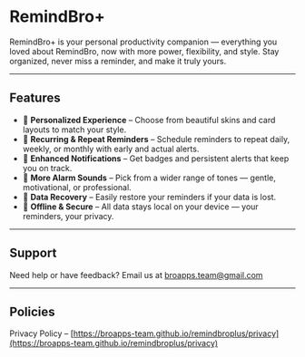 # RemindBro+

RemindBro+ is your personal productivity companion — everything you loved about RemindBro, now with more power, flexibility, and style. Stay organized, never miss a reminder, and make it truly yours.

---

## Features
- 🎨 **Personalized Experience** – Choose from beautiful skins and card layouts to match your style.  
- 🔁 **Recurring & Repeat Reminders** – Schedule reminders to repeat daily, weekly, or monthly with early and actual alerts.  
- 🔔 **Enhanced Notifications** – Get badges and persistent alerts that keep you on track.  
- 🎵 **More Alarm Sounds** – Pick from a wider range of tones — gentle, motivational, or professional.  
- 💾 **Data Recovery** – Easily restore your reminders if your data is lost.
- 📱 **Offline & Secure** – All data stays local on your device — your reminders, your privacy.  

---

## Support
Need help or have feedback? Email us at [broapps.team@gmail.com](mailto:broapps.team@gmail.com)

---

## Policies
Privacy Policy – [https://broapps-team.github.io/remindbroplus/privacy](https://broapps-team.github.io/remindbroplus/privacy)

